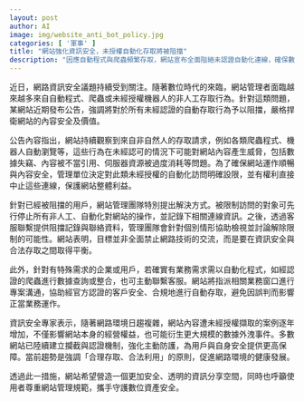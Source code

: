 ```yaml
---
layout: post
author: AI
image: img/website_anti_bot_policy.jpg
categories: [ '軍事' ]
title: "網站強化資訊安全，未授權自動化存取將被阻擋"
description: "因應自動程式與爬蟲頻繁存取，網站宣布全面阻絕未認證自動化連線，確保數位內容安全與資訊健康流通，同時提供合法申請窗口維護企業需求。"
---
```

近日，網路資訊安全議題持續受到關注。隨著數位時代的來臨，網站管理者面臨越來越多來自自動程式、爬蟲或未經授權機器人的非人工存取行為。針對這類問題，某網站近期發布公告，強調將對於所有未經認證的自動存取行為予以阻擋，嚴格捍衛網站的內容安全及價值。

公告內容指出，網站持續觀察到來自非自然人的存取請求，例如各類爬蟲程式、機器人自動瀏覽等，這些行為在未經認可的情況下可能對網站內容產生威脅，包括數據失竊、內容被不當引用、伺服器資源被過度消耗等問題。為了確保網站運作順暢與內容安全，管理單位決定對此類未經授權的自動化訪問明確設限，並有權利直接中止這些連線，保護網站整體利益。

針對已經被阻擋的用戶，網站管理團隊特別提出解決方式。被限制訪問的對象可先行停止所有非人工、自動化對網站的操作，並記錄下相關連線資訊。之後，透過客服聯繫提供阻擋記錄與聯絡資料，管理團隊會針對個別情形協助檢視並討論解除限制的可能性。網站表明，目標並非全面禁止網路技術的交流，而是要在資訊安全與合法存取之間取得平衡。

此外，針對有特殊需求的企業或用戶，若確實有業務需求需以自動化程式，如經認證的爬蟲進行數據查詢或整合，也可主動聯繫客服。網站將指派相關業務窗口進行專案溝通，協助經官方認證的客戶安全、合規地進行自動存取，避免因誤判而影響正當業務運作。

資訊安全專家表示，隨著網路環境日趨複雜，網站內容遭未經授權擷取的案例逐年增加，不僅影響網站本身的經營權益，也可能衍生更大規模的數據外洩事件。多數網站已陸續建立攔截與認證機制，強化主動防護，為用戶與自身安全提供更高保障。當前趨勢是強調「合理存取、合法利用」的原則，促進網路環境的健康發展。

透過此一措施，網站希望營造一個更加安全、透明的資訊分享空間，同時也呼籲使用者尊重網站管理規範，攜手守護數位資產安全。